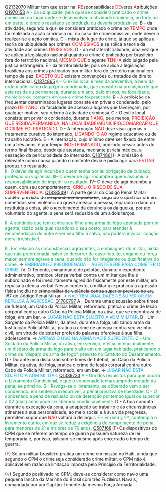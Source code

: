 [Q2132070](https://www.qconcursos.com/questoes-militares/questoes/39271be9-e5)
Militar tem que estar na:
<span style="color:rgb(255, 0, 0)">RE</span>sponsabilidade
<span style="color:rgb(255, 0, 0)">DE</span>veres
<span style="color:rgb(255, 0, 0)">A</span>tribuições 
[Q1970153](https://www.qconcursos.com/questoes-militares/questoes/282a7933-48)
<span style="color:rgb(0, 176, 80)">A - da ubiquidade, pela qual se considera praticado o crime comissivo no lugar onde se desenvolveu a atividade criminosa, no todo ou em parte, e onde o resultado se produziu ou deveria produzir-se. </span>
B - da atividade, segundo a qual se considera praticado o crime no <span style="color:rgb(255, 0, 0)">TEMPO</span> onde foi realizada a ação criminosa ou, no caso de crime omissivo, onde deveria realizar-se a ação omitida. 
C - mista do lugar do crime, já que se aplica a teoria da ubiquidade aos crimes <span style="color:rgb(255, 0, 0)">COMISSIVOS</span> e se aplica a teoria da atividade aos crimes <span style="color:rgb(255, 0, 0)">OMISSIVOS</span>.
D - da extraterritorialidade, uma vez que se aplica a legislação nacional quando o crime é praticado por brasileiro fora do território nacional, <span style="color:rgb(255, 0, 0)">MESMO QUE</span> o agente <span style="color:rgb(255, 0, 0)">TENHA</span> sido julgado pela justiça estrangeira.
E - da territorialidade, pois se aplica a legislação brasileira aos crimes praticados por militar fora do território nacional em tempo de paz, <span style="color:rgb(255, 0, 0)">EXCETO QUE</span> existam convenções ou tratados de direito internacional.
[Q1874865](https://www.qconcursos.com/questoes-militares/questoes/58d242a0-95)
<span style="color:rgb(0, 176, 80)">A - O exílio local é medida preventiva, a bem da ordem pública ou do próprio condenado, que consiste na proibição de que este resida ou permaneça, durante um ano, pelo menos, na localidade, município ou comarca em que o crime foi praticado.</span>
B - A proibição de frequentar determinados lugares consiste em privar o condenado, pelo prazo <span style="color:rgb(255, 0, 0)">DE 1  ANO</span>, da faculdade de acesso a lugares que favoreçam, por qualquer motivo, seu retorno à atividade criminosa.
C - O exílio local consiste em privar o condenado, durante <span style="color:rgb(255, 0, 0)">1 ANO</span>, pelo menos, <span style="color:rgb(255, 0, 0)">PROIBIÇÃO QUE RESIDA/PERMANEÇA, NA LOCALIDADE/MUNICIPIO/COMARCAR QUE O CRIME FOI PRATICADO.</span>
D - A internação <span style="color:rgb(255, 0, 0)">NÃO</span> deve visar apenas o tratamento curativo do internado, <span style="color:rgb(255, 0, 0)">LIGANDO-O AO</span>  regime educativo ou de trabalho lucrativo.
E - A internação, cujo mínimo deve ser fixado de entre um a três anos, é por tempo <span style="color:rgb(255, 0, 0)">INDETERMINADO</span>, podendo cessar antes do termo final fixado, desde que atestada, mediante perícia médica, a cessação da periculosidade do internado.
[Q1874861](https://www.qconcursos.com/questoes-militares/questoes/58c48500-95)
I- A omissão é relevante como causa quando o omitente devia e podia agir para <span style="color:rgb(255, 0, 0)">EVITAR</span> produzir o resultado.  
<span style="color:rgb(0, 176, 80)">II- O dever de agir incumbe a quem tenha por lei obrigação de cuidado, proteção ou vigilância.  </span>
<span style="color:rgb(0, 176, 80)">III- O dever de agir incumbe a quem assumiu a responsabilidade de impedir o resultado.  </span>
IV- O dever de agir incumbe a quem, com seu comportamento, <span style="color:rgb(255, 0, 0)">CRIOU O RISCO DE SUA SUPERVENIÊNCIA</span>.
[Q1828549](https://www.qconcursos.com/questoes-militares/questoes/e4bf6280-2a)
I. A parte geral do Código Penal Militar contém previsão do ~~arrependimento posterior~~, segundo o qual nos crimes cometidos sem violência ou grave ameaça à pessoa, reparado o dano ou restituída a coisa, até o recebimento da denúncia ou da queixa, por ato voluntário do agente, a pena será reduzida de um a dois terços.  
  
<span style="color:rgb(0, 176, 80)">II. A sentinela que tem contra seu filho uma arma de fogo apontada por um agente, razão pela qual abandona o seu posto, para atender à recomendação do autor e ver seu filho a salvo, não poderá invocar coação moral irresistível.  </span>
  
<span style="color:rgb(0, 176, 80)">III. Em relação às circunstâncias agravantes, a embriaguez do militar, ainda que não preordenada, salvo se decorrer de caso fortuito, engano ou força maior, sempre agrava a pena, quando não for integrante ou qualificativa do crime.  </span> -> <span style="color:rgb(0, 176, 240)">EMBRIAGUEZ PREORDENADA = AGENTE BEBE PARA COMETER O CRIME.</span>
IV. O Tenente, comandante de pelotão, durante o expediente administrativo, praticou ofensa verbal contra um militar que lhe é subordinado e foi imediatamente agredido fisicamente por este militar, em repulsa à ofensa verbal. Nesse contexto, o militar que praticou a agressão física incidiu no ~~crime militar de violência contra superior previsto no art. 157 do Código Penal Militar.~~ -> <span style="color:rgb(0, 176, 240)">NÃO TEM QUALIDADE DE SUPERIOR EM REPULSA À AGRESSÃO.</span>
[Q1780797](https://www.qconcursos.com/questoes-militares/questoes/b9c8b151-f5)
A - Durante uma discussão sobre times de futebol, um Cabo da Polícia Militar, reformado, pratica o crime de lesão corporal contra outro Cabo da Polícia Militar, da ativa, que se encontrava de folga, em um bar. -> <span style="color:rgb(0, 176, 240)">LUGAR NÃO ESTA SUJEITO A ADM MILITAR</span>. 
B - Um Sargento da Polícia Militar, da ativa, durante a folga, utilizando arma da Instituição Policial Militar, pratica o crime de ameaça contra seu vizinho, civil, em virtude de este ter proferido palavras ofensivas à sua filha adolescente. -> <span style="color:rgb(0, 176, 240)">APENAS O USO NA ARMA NÃO E SUFICIENTE.</span>
<span style="color:rgb(0, 176, 80)">C - Um Soldado da Polícia Militar, da ativa, em serviço, efetua, intencionalmente, um disparo de arma de fogo para o alto em um lugar habitado, praticando o crime de “disparo de arma de fogo”, previsto no Estatuto do Desarmamento.</span>
D - Durante uma discussão sobre times de futebol, um Cabo da Polícia Militar, da ativa, de folga, pratica o crime de lesão corporal contra outro Cabo da Polícia Militar, reformado, em um bar. -> <span style="color:rgb(0, 176, 240)">LUGAR NÃO ESTA SUJEITO A ADM MILITAR</span>.
[Q1339733](https://www.qconcursos.com/questoes-militares/questoes/aa42ebf2-d8)
<span style="color:rgb(0, 176, 80)">A - Um dos requisitos para que ocorra o Livramento Condicional, é que o condenado tenha cumprido metade da pena, se primário.</span>
<span style="color:rgb(0, 176, 80)">B - Revoga-se o livramento, se o liberado vem a ser condenado, em sentença irrecorrível, a penal privativa de liberdade.</span>
<span style="color:rgb(0, 176, 80)">C - O condenado a pena de reclusão ou de detenção por tempo igual ou superior a 02 (dois) anos pode ser liberado condicionalmente.</span>
D - A boa conduta durante a execução da pena, a adaptação ao trabalho e às circunstâncias atinentes à sua personalidade, ao meio social e à sua vida pregressa, permitem supor que <span style="color:rgb(255, 0, 0)">NÃO</span> voltará a delinquir.
<span style="color:rgb(0, 176, 80)">E - Em seu § 2º, contempla o livramento etário, em que se reduz a exigência de cumprimento de pena para menores de 21 e maiores de 70 anos.</span> 
[Q587168](https://www.qconcursos.com/questoes-militares/questoes/89cf1fe7-a3)
(<span style="color:rgb(255, 0, 0)">F</span>) Os dispositivos do CPM que se referem ao tempo de guerra possuem natureza de lei temporária e, por isso, aplicam-se mesmo após encerrado o tempo de guerra.  
  
(<span style="color:rgb(255, 0, 0)">F</span>) Se um militar brasileiro pratica um crime em missão no Haiti, ainda que segundo o CPM o crime seja considerado crime militar, o CPM não é aplicável em razão da limitação imposta pelo Princípio da Territorialidade.  
  
(<span style="color:rgb(0, 176, 80)">V</span>) Segundo positivado no CPM, deve-se considerar como navio uma pequena lancha da Marinha do Brasil com três Fuzileiros Navais, comandada por um Capitão-Tenente da mesma Força Armada.